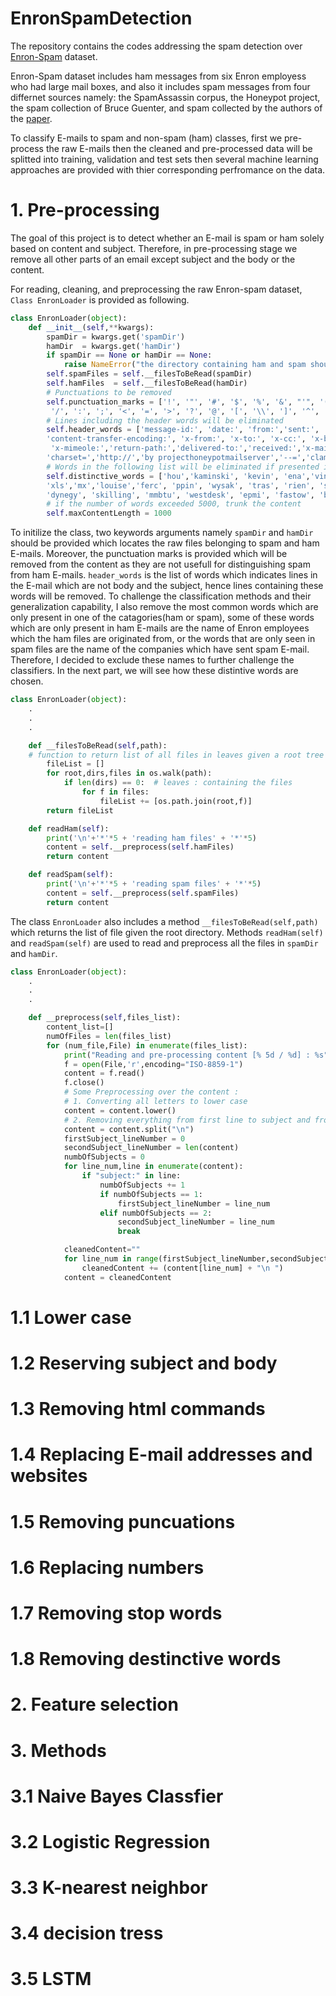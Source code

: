 # EnronSpamDetection

The repository contains the codes addressing the spam detection over [Enron-Spam](http://www2.isprs.org/commissions/comm3/wg4/2d-sem-label-vaihingen.html) dataset.

Enron-Spam dataset includes ham messages from six Enron employess who had large mail boxes, and also it includes spam messages from four differnet sources namely: the SpamAssassin corpus, the Honeypot project, the spam collection of Bruce Guenter, and spam collected by the authors of the [paper](http://www2.aueb.gr/users/ion/docs/ceas2006_paper.pdf).

To classify E-mails to spam and non-spam (ham) classes, first we pre-process the raw E-mails then the cleaned and pre-processed data will be splitted into training, validation and test sets then several machine learning approaches are provided with thier corresponding perfromance on the data.


# 1. Pre-processing


The goal of this project is to detect whether an E-mail is spam or ham solely based on content and subject.
Therefore, in pre-processing stage we remove all other parts of an email except subject and the body or the content.

For reading, cleaning, and preprocessing the raw Enron-spam dataset, ```Class EnronLoader``` is provided as following.



```python
class EnronLoader(object):
	def __init__(self,**kwargs):
		spamDir = kwargs.get('spamDir')
		hamDir  = kwargs.get('hamDir')
		if spamDir == None or hamDir == None:
			raise NameError("the directory containing ham and spam should be provided")
		self.spamFiles = self.__filesToBeRead(spamDir)
		self.hamFiles  = self.__filesToBeRead(hamDir)
		# Punctuations to be removed
		self.punctuation_marks = ['!', '"', '#', '$', '%', '&', "'", '(', ')', '*', '+', ',', '-', '.',\
		 '/', ':', ';', '<', '=', '>', '?', '@', '[', '\\', ']', '^', '_', '`', '{', '|', '}', '~']
		# Lines including the header words will be eliminated
		self.header_words = ['message-id:', 'date:', 'from:','sent:', 'to:','cc:','bcc', 'mime-version:', 'content-type:', \
		'content-transfer-encoding:', 'x-from:', 'x-to:', 'x-cc:', 'x-bcc:', 'x-origin:', 'x-filename:', 'x-priority:', 'x-msmail-priority:',\
		 'x-mimeole:','return-path:','delivered-to:','received:','x-mailer:','thread-index:','content-class:','x-mimeole:','x-originalarrivaltime:',\
		'charset=','http://','by projecthoneypotmailserver','--=','clamdscan:','error:','alias:','=_nextpart_','href=','src=','size=','type=']
		# Words in the following list will be eliminated if presented in data to avoid words which are only presented in one class (ham or spam) (distinctive words) 
		self.distinctive_words = ['hou','kaminski', 'kevin', 'ena','vince', 'enron','stinson','shirley','squirrelmail','ect','smtp','mime','gif',\
		'xls','mx','louise','ferc',	'ppin', 'wysak', 'tras', 'rien', 'saf', 'photoshop', 'viagra', 'cialis', 'xual', 'voip',\
		'dynegy', 'skilling', 'mmbtu', 'westdesk', 'epmi', 'fastow', 'bloomberg']
		# if the number of words exceeded 5000, trunk the content
		self.maxContentLength = 1000
```

To initilize the class, two keywords arguments namely ```spamDir``` and ```hamDir``` should be provided which locates the raw files belonging to spam and ham E-mails.
Moreover, the punctuation marks is provided which will be removed from the content as they are not usefull for distinguishing spam from ham E-mails.
``` header_words ``` is the list of words which indicates lines in the E-mail which are not body and the subject, hence lines containing these words will be removed.
To challenge the classification methods and their generalization capability, I also remove the most common words which are only present in one of the catagories(ham or spam),
some of these words which are only present in ham E-mails are the name of Enron employees which the ham files are originated from, 
or the words that are only seen in spam files are the name of the companies which have sent spam E-mail.
Therefore, I decided to exclude these names to further challenge the classifiers. In the next part, we will see how these distintive words are chosen.





```python
class EnronLoader(object):
	.
	.
	.

	def __filesToBeRead(self,path):
	# function to return list of all files in leaves given a root tree directory
		fileList = []
		for root,dirs,files in os.walk(path):
			if len(dirs) == 0: 	# leaves : containing the files
				for f in files:
					fileList += [os.path.join(root,f)]
		return fileList

	def readHam(self):
		print('\n'+'*'*5 + 'reading ham files' + '*'*5)
		content = self.__preprocess(self.hamFiles)
		return content

	def readSpam(self):
		print('\n'+'*'*5 + 'reading spam files' + '*'*5)
		content = self.__preprocess(self.spamFiles)
		return content

```

The class ```EnronLoader``` also includes a method ```__filesToBeRead(self,path)``` which returns the list of file given the root directory.
Methods ```readHam(self)``` and ```readSpam(self)``` are used to read and preprocess all the files in ```spamDir``` and ```hamDir```.


```python
class EnronLoader(object):
	.
	.
	.

	def __preprocess(self,files_list):
		content_list=[]
		numOfFiles = len(files_list)
		for (num_file,File) in enumerate(files_list):
			print("Reading and pre-processing content [% 5d / %d] : %s" % (num_file+1,numOfFiles,File),end="\r")
			f = open(File,'r',encoding="ISO-8859-1")
			content = f.read()
			f.close()
			# Some Preprocessing over the content : 
			# 1. Converting all letters to lower case
			content = content.lower()
			# 2. Removing everything from first line to subject and from the second subject to the end:
			content = content.split("\n")
			firstSubject_lineNumber = 0
			secondSubject_lineNumber = len(content)
			numbOfSubjects = 0
			for line_num,line in enumerate(content):
				if "subject:" in line:
					numbOfSubjects += 1
					if numbOfSubjects == 1:
						firstSubject_lineNumber = line_num
					elif numbOfSubjects == 2:
						secondSubject_lineNumber = line_num
						break

			cleanedContent=""
			for line_num in range(firstSubject_lineNumber,secondSubject_lineNumber):
				cleanedContent += (content[line_num] + "\n ")
			content = cleanedContent


```






# 1.1 Lower case

# 1.2 Reserving subject and body

# 1.3 Removing html commands

# 1.4 Replacing E-mail addresses and websites

# 1.5 Removing puncuations

# 1.6 Replacing numbers

# 1.7 Removing stop words

# 1.8 Removing destinctive words


# 2. Feature selection

# 3. Methods


# 3.1 Naive Bayes Classfier

# 3.2 Logistic Regression

# 3.3 K-nearest neighbor

# 3.4 decision tress

# 3.5 LSTM







